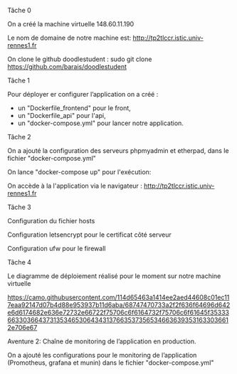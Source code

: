 Tâche 0

On a créé la machine virtuelle 148.60.11.190

Le nom de domaine de notre machine est: http://tp2tlccr.istic.univ-rennes1.fr

On clone le github doodlestudent : sudo git clone https://github.com/barais/doodlestudent


Tâche 1

Pour déployer er configurer l’application on a créé :
- un "Dockerfile_frontend" pour le front,
- un "Dockerfile_api" pour l'api,
- un "docker-compose.yml" pour lancer notre application.

Tâche 2

On a ajouté la configuration des serveurs phpmyadmin et etherpad, dans le fichier "docker-compose.yml"

On lance "docker-compose up" pour l'exécution: 

On accède à la l'application via le navigateur : http://tp2tlccr.istic.univ-rennes1.fr

Tâche 3

Configuration du fichier hosts

Configuration letsencrypt pour le certificat côté serveur

Configuration ufw pour le firewall

Tâche 4

Le diagramme de déploiement réalisé pour le moment sur notre machine virtuelle

https://camo.githubusercontent.com/114d65463a1414ee2aed44608c01ec117eaa92147d07b4d88e953937b11d6aba/68747470733a2f2f636f64696d642e6d6174682e636e72732e66722f75706c6f6164732f75706c6f61645f35333663303664373135346530643431376635373565346636393531633036612e706e67

Aventure 2: Chaîne de monitoring de l’application en production.

On a ajouté les configurations pour le monitoring de l’application (Promotheus, grafana et munin) dans le fichier "docker-compose.yml" 
